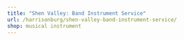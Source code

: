 ```yaml
---
title: "Shen Valley: Band Instrument Service"
url: /harrisonburg/shen-valley-band-instrument-service/
shop: musical instrument
---
```

